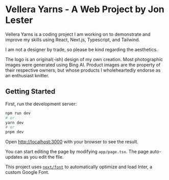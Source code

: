 # Vellera Yarns - A Web Project by Jon Lester

Vellera Yarns is a coding project I am working on to demonstrate and improve my skills using React, Next.js, Typescript, and Tailwind.

I am not a designer by trade, so please be kind regarding the aesthetics.

The logo is an original(-ish) design of my own creation. Most photographic images were generated using Bing AI. Product images are the property of their respective owners, but whose products I wholeheartedly endorse as an enthusiast knitter.

## Getting Started

First, run the development server:

```bash
npm run dev
# or
yarn dev
# or
pnpm dev
```

Open [http://localhost:3000](http://localhost:3000) with your browser to see the result.

You can start editing the page by modifying `app/page.tsx`. The page auto-updates as you edit the file.

This project uses [`next/font`](https://nextjs.org/docs/basic-features/font-optimization) to automatically optimize and load Inter, a custom Google Font.

